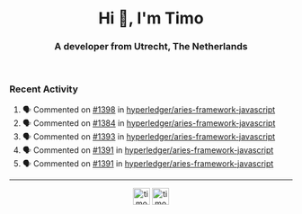 <h1 align="center">Hi 👋, I'm Timo</h1>
<h3 align="center">A developer from Utrecht, The Netherlands</h3>
<br/>
<!-- https://github.com/rahuldkjain/github-profile-readme-generator --!>

<!--  <p align="left"><img src="https://github-readme-stats.vercel.app/api?username=timoglastra&show_icons=true&count_private=true&" alt="timoglastra" /></p> --!>

<!--
Github language stats
<p align="left"><img src="https://github-readme-stats.vercel.app/api/top-langs/?username=timoglastra&layout=compact" alt="timoglastra" /><p>
-->

<!-- Codestats language stats -->
<!-- <p align="left"><img src="https://codestats-readme.vercel.app/api/top-langs/?username=timoglastra&layout=compact&language_count=12" alt="timoglastra" /><p>    --!>
  
<h3>Recent Activity</h3>

<!--START_SECTION:activity-->
1. 🗣 Commented on [#1398](https://github.com/hyperledger/aries-framework-javascript/issues/1398) in [hyperledger/aries-framework-javascript](https://github.com/hyperledger/aries-framework-javascript)
2. 🗣 Commented on [#1384](https://github.com/hyperledger/aries-framework-javascript/issues/1384) in [hyperledger/aries-framework-javascript](https://github.com/hyperledger/aries-framework-javascript)
3. 🗣 Commented on [#1393](https://github.com/hyperledger/aries-framework-javascript/issues/1393) in [hyperledger/aries-framework-javascript](https://github.com/hyperledger/aries-framework-javascript)
4. 🗣 Commented on [#1391](https://github.com/hyperledger/aries-framework-javascript/issues/1391) in [hyperledger/aries-framework-javascript](https://github.com/hyperledger/aries-framework-javascript)
5. 🗣 Commented on [#1391](https://github.com/hyperledger/aries-framework-javascript/issues/1391) in [hyperledger/aries-framework-javascript](https://github.com/hyperledger/aries-framework-javascript)
<!--END_SECTION:activity-->

---

<p align="center">
<a href="https://twitter.com/timoglastra" target="blank"><img align="center" src="https://cdn.jsdelivr.net/npm/simple-icons@3.0.1/icons/twitter.svg" alt="timoglastra" height="30" width="30" /></a>
<a href="https://linkedin.com/in/timoglastra" target="blank"><img align="center" src="https://cdn.jsdelivr.net/npm/simple-icons@3.0.1/icons/linkedin.svg" alt="timoglastra" height="30" width="30" /></a>
</p>



